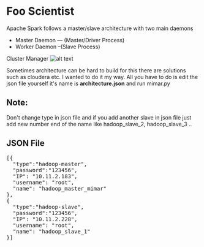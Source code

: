 # Foo Scientist

Apache Spark follows a master/slave architecture with two main daemons
  - Master Daemon — (Master/Driver Process)
  - Worker Daemon –(Slave Process)

Cluster Manager
![alt text](https://miro.medium.com/max/534/1*o80WzWJShjCV1RSfWzCiQA.png)

Sometimes architecture can be hard to build for this there are solutions such as cloudera etc. I wanted to do it my way.
All you have to do is edit the json file yourself it's name is **architecture.json** and run mimar.py

<h2>Note:</h2> Don't change type in json file and if you add another slave in json file just add new number end of the name like 
hadoop_slave_2, hadoop_slave_3 .. 

<h2>JSON File</h2>
<pre>
[{
  "type":"hadoop-master",
  "password":"123456",
  "IP": "10.11.2.183",
  "username": "root",
  "name": "hadoop_master_mimar"
},
{
  "type":"hadoop-slave",
  "password":"123456",
  "IP": "10.11.2.228",
  "username": "root",
  "name": "hadoop_slave_1"
}]
</pre>
